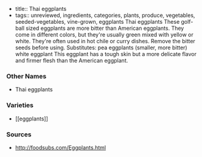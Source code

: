 - title:: Thai eggplants
- tags:: unreviewed, ingredients, categories, plants, produce, vegetables, seeded-vegetables, vine-grown, eggplants
Thai eggplants These golf-ball sized eggplants are more bitter than American eggplants. They come in different colors, but they're usually green mixed with yellow or white. They're often used in hot chile or curry dishes. Remove the bitter seeds before using. Substitutes: pea eggplants (smaller, more bitter) white eggplant This eggplant has a tough skin but a more delicate flavor and firmer flesh than the American eggplant.

### Other Names

* Thai eggplants

### Varieties

* [[eggplants]]

### Sources
* http://foodsubs.com/Eggplants.html
